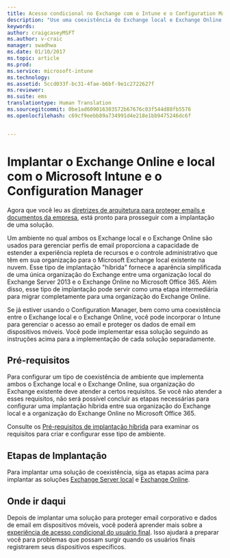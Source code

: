```yaml
---
title: Acesso condicional no Exchange com o Intune e o Configuration Manager
description: "Use uma coexistência do Exchange local e Exchange Online juntamente com o Configuration Manager e o Intune para gerenciar o acesso ao email e proteger os dados de email em dispositivos móveis."
keywords: 
author: craigcaseyMSFT
ms.author: v-craic
manager: swadhwa
ms.date: 01/10/2017
ms.topic: article
ms.prod: 
ms.service: microsoft-intune
ms.technology: 
ms.assetid: 5ccd033f-bc31-4fae-b6bf-9e1c2722627f
ms.reviewer: 
ms.suite: ems
translationtype: Human Translation
ms.sourcegitcommit: 0be1ad609016303572b67676c03f544d88fb5576
ms.openlocfilehash: c69cf9eebb89a734991d4e218e1bb9475246dc6f


---
```


# <a name="deploy-exchange-online-and-on-premises-with-microsoft-intune-and-configuration-manager"></a>Implantar o Exchange Online e local com o Microsoft Intune e o Configuration Manager
Agora que você leu as [diretrizes de arquitetura para proteger emails e documentos da empresa](architecture-guidance-for-protecting-company-email-and-documents.md), está pronto para prosseguir com a implantação de uma solução.

Um ambiente no qual ambos os Exchange local e o Exchange Online são usados para gerenciar perfis de email proporciona a capacidade de estender a experiência repleta de recursos e o controle administrativo que têm em sua organização para o Microsoft Exchange local existente na nuvem. Esse tipo de implantação "híbrida" fornece a aparência simplificada de uma única organização do Exchange entre uma organização local do Exchange Server 2013 e o Exchange Online no Microsoft Office 365. Além disso, esse tipo de implantação pode servir como uma etapa intermediária para migrar completamente para uma organização do Exchange Online.

Se já estiver usando o Configuration Manager, bem como uma coexistência entre o Exchange local e o Exchange Online, você pode incorporar o Intune para gerenciar o acesso ao email e proteger os dados de email em dispositivos móveis. Você pode implementar essa solução seguindo as instruções acima para a implementação de cada solução separadamente.

## <a name="prerequisites"></a>Pré-requisitos
Para configurar um tipo de coexistência de ambiente que implementa ambos o Exchange local e o Exchange Online, sua organização do Exchange existente deve atender a certos requisitos. Se você não atender a esses requisitos, não será possível concluir as etapas necessárias para configurar uma implantação híbrida entre sua organização do Exchange local e a organização do Exchange Online no Microsoft Office 365.

Consulte os [Pré-requisitos de implantação híbrida](https://technet.microsoft.com/library/hh534377.aspx) para examinar os requisitos para criar e configurar esse tipo de ambiente.

## <a name="deployment-steps"></a>Etapas de Implantação
Para implantar uma solução de coexistência, siga as etapas acima para implantar as soluções [Exchange Server local](conditional-access-intune-configmgr-exchange.md) e [Exchange Online](conditional-access-intune-configmgr-exchange-online.md).

## <a name="where-to-go-from-here"></a>Onde ir daqui
Depois de implantar uma solução para proteger email corporativo e dados de email em dispositivos móveis, você poderá aprender mais sobre a [experiência de acesso condicional do usuário final](end-user-experience-conditional-access.md). Isso ajudará a preparar você para problemas que possam surgir quando os usuários finais registrarem seus dispositivos específicos.



<!--HONumber=Jan17_HO2-->


